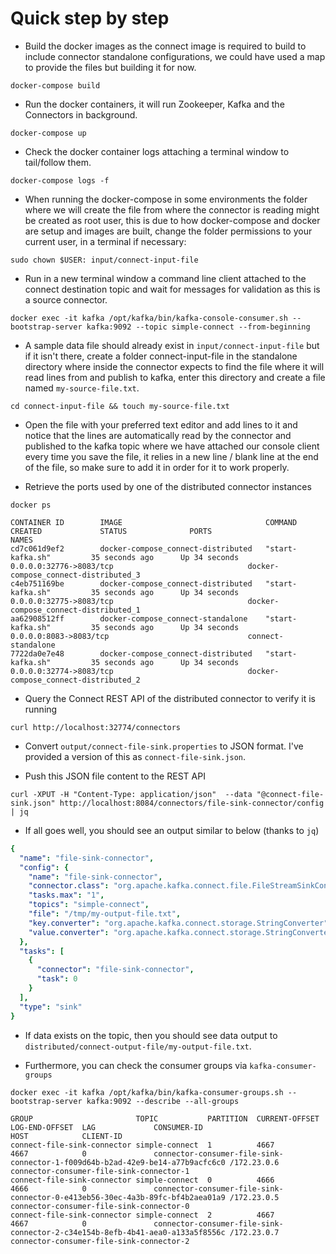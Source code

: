 # Quick step by step

- Build the docker images as the connect image is required to build to include
connector standalone configurations, we could have used a map to provide the
files but building it for now.

`docker-compose build`

- Run the docker containers, it will run Zookeeper, Kafka and the Connectors in background.

`docker-compose up`

- Check the docker container logs attaching a terminal window to tail/follow them.

`docker-compose logs -f`

- When running the docker-compose in some environments the folder where we will
create the file from where the connector is reading might be created as root
user, this is due to how docker-compose and docker are setup and images are
built, change the folder permissions to your current user, in a terminal if
necessary:

`sudo chown $USER: input/connect-input-file`

- Run in a new terminal window a command line client attached to the connect
destination topic and wait for messages for validation as this is a source
connector.

`docker exec -it kafka /opt/kafka/bin/kafka-console-consumer.sh --bootstrap-server kafka:9092 --topic simple-connect --from-beginning`

- A sample data file should already exist in `input/connect-input-file` but
  if it isn't there, create a folder connect-input-file in the standalone
  directory where inside the connector expects to find the file where it will
  read lines from and publish to kafka, enter this directory and create a file
  named `my-source-file.txt`.

`cd connect-input-file && touch my-source-file.txt`

- Open the file with your preferred text editor and add lines to it and notice
that the lines are automatically read by the connector and published to the
kafka topic where we have attached our console client every time you save the
file, it relies in a new line / blank line at the end of the file, so make sure
to add it in order for it to work properly.

- Retrieve the ports used by one of the distributed connector instances

`docker ps`

    CONTAINER ID        IMAGE                                COMMAND                  CREATED             STATUS              PORTS                                                NAMES
    cd7c061d9ef2        docker-compose_connect-distributed   "start-kafka.sh"         35 seconds ago      Up 34 seconds       0.0.0.0:32776->8083/tcp                              docker-compose_connect-distributed_3
    c4eb751169be        docker-compose_connect-distributed   "start-kafka.sh"         35 seconds ago      Up 34 seconds       0.0.0.0:32775->8083/tcp                              docker-compose_connect-distributed_1
    aa62908512ff        docker-compose_connect-standalone    "start-kafka.sh"         35 seconds ago      Up 34 seconds       0.0.0.0:8083->8083/tcp                               connect-standalone
    7722da0e7e48        docker-compose_connect-distributed   "start-kafka.sh"         35 seconds ago      Up 34 seconds       0.0.0.0:32774->8083/tcp                              docker-compose_connect-distributed_2

- Query the Connect REST API of the distributed connector to verify it is
  running

`curl http://localhost:32774/connectors`

- Convert `output/connect-file-sink.properties` to JSON format. I've
  provided a version of this as `connect-file-sink.json`.

- Push this JSON file content to the REST API

`curl -XPUT -H "Content-Type: application/json"  --data "@connect-file-sink.json" http://localhost:8084/connectors/file-sink-connector/config | jq`

- If all goes well, you should see an output similar to below (thanks to `jq`)

```yaml
{
  "name": "file-sink-connector",
  "config": {
    "name": "file-sink-connector",
    "connector.class": "org.apache.kafka.connect.file.FileStreamSinkConnector",
    "tasks.max": "1",
    "topics": "simple-connect",
    "file": "/tmp/my-output-file.txt",
    "key.converter": "org.apache.kafka.connect.storage.StringConverter",
    "value.converter": "org.apache.kafka.connect.storage.StringConverter"
  },
  "tasks": [
    {
      "connector": "file-sink-connector",
      "task": 0
    }
  ],
  "type": "sink"
}
```

- If data exists on the topic, then you should see data output to
  `distributed/connect-output-file/my-output-file.txt`.

- Furthermore, you can check the consumer groups via `kafka-consumer-groups`

`docker exec -it kafka /opt/kafka/bin/kafka-consumer-groups.sh --bootstrap-server kafka:9092 --describe --all-groups`

    GROUP                       TOPIC           PARTITION  CURRENT-OFFSET  LOG-END-OFFSET  LAG             CONSUMER-ID                                                                   HOST            CLIENT-ID
    connect-file-sink-connector simple-connect  1          4667            4667            0               connector-consumer-file-sink-connector-1-f009d64b-b2ad-42e9-be14-a77b9acfc6c0 /172.23.0.6     connector-consumer-file-sink-connector-1
    connect-file-sink-connector simple-connect  0          4666            4666            0               connector-consumer-file-sink-connector-0-e413eb56-30ec-4a3b-89fc-bf4b2aea01a9 /172.23.0.5     connector-consumer-file-sink-connector-0
    connect-file-sink-connector simple-connect  2          4667            4667            0               connector-consumer-file-sink-connector-2-c34e154b-8efb-4b41-aea0-a133a5f8556c /172.23.0.7     connector-consumer-file-sink-connector-2
